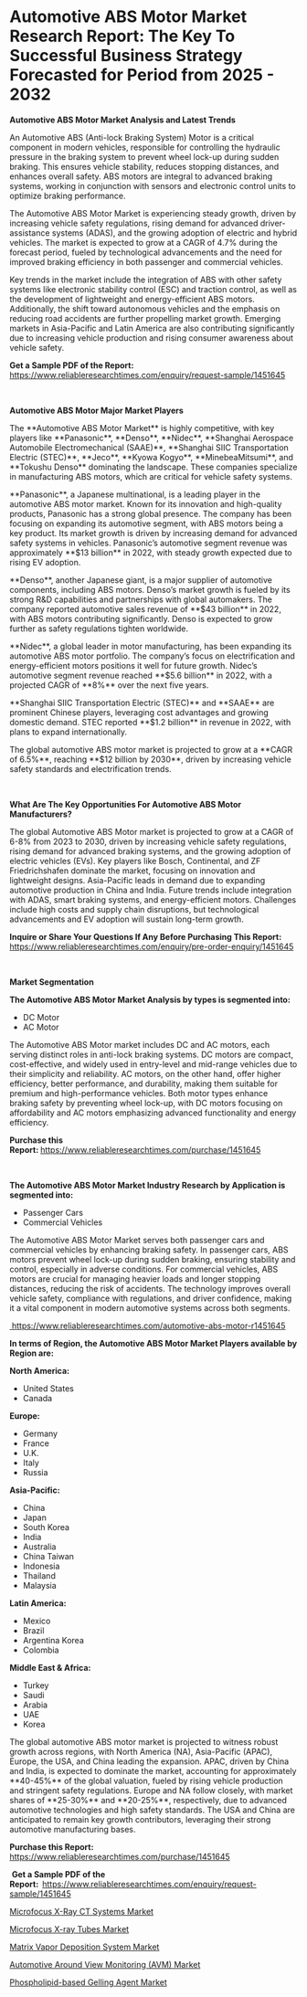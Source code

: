 <p><h1>Automotive ABS Motor Market Research Report: The Key To Successful Business Strategy Forecasted for Period from 2025 - 2032</h1></p><p><strong>Automotive ABS Motor Market Analysis and Latest Trends</strong></p>
<p><p>An Automotive ABS (Anti-lock Braking System) Motor is a critical component in modern vehicles, responsible for controlling the hydraulic pressure in the braking system to prevent wheel lock-up during sudden braking. This ensures vehicle stability, reduces stopping distances, and enhances overall safety. ABS motors are integral to advanced braking systems, working in conjunction with sensors and electronic control units to optimize braking performance.</p><p>The Automotive ABS Motor Market is experiencing steady growth, driven by increasing vehicle safety regulations, rising demand for advanced driver-assistance systems (ADAS), and the growing adoption of electric and hybrid vehicles. The market is expected to grow at a CAGR of 4.7% during the forecast period, fueled by technological advancements and the need for improved braking efficiency in both passenger and commercial vehicles.</p><p>Key trends in the market include the integration of ABS with other safety systems like electronic stability control (ESC) and traction control, as well as the development of lightweight and energy-efficient ABS motors. Additionally, the shift toward autonomous vehicles and the emphasis on reducing road accidents are further propelling market growth. Emerging markets in Asia-Pacific and Latin America are also contributing significantly due to increasing vehicle production and rising consumer awareness about vehicle safety.</p></p>
<p><strong>Get a Sample PDF of the Report:&nbsp;</strong> <a href="https://www.reliableresearchtimes.com/enquiry/request-sample/1451645?utm_campaign=1420&utm_medium=2&utm_source=Github&utm_content=ia&utm_term=23012025&utm_id=automotive-abs-motor">https://www.reliableresearchtimes.com/enquiry/request-sample/1451645</a></p>
<p>&nbsp;</p>
<p><strong>Automotive ABS Motor Major Market Players</strong></p>
<p><p>The **Automotive ABS Motor Market** is highly competitive, with key players like **Panasonic**, **Denso**, **Nidec**, **Shanghai Aerospace Automobile Electromechanical (SAAE)**, **Shanghai SIIC Transportation Electric (STEC)**, **Jeco**, **Kyowa Kogyo**, **MinebeaMitsumi**, and **Tokushu Denso** dominating the landscape. These companies specialize in manufacturing ABS motors, which are critical for vehicle safety systems.</p><p>**Panasonic**, a Japanese multinational, is a leading player in the automotive ABS motor market. Known for its innovation and high-quality products, Panasonic has a strong global presence. The company has been focusing on expanding its automotive segment, with ABS motors being a key product. Its market growth is driven by increasing demand for advanced safety systems in vehicles. Panasonic’s automotive segment revenue was approximately **$13 billion** in 2022, with steady growth expected due to rising EV adoption.</p><p>**Denso**, another Japanese giant, is a major supplier of automotive components, including ABS motors. Denso’s market growth is fueled by its strong R&D capabilities and partnerships with global automakers. The company reported automotive sales revenue of **$43 billion** in 2022, with ABS motors contributing significantly. Denso is expected to grow further as safety regulations tighten worldwide.</p><p>**Nidec**, a global leader in motor manufacturing, has been expanding its automotive ABS motor portfolio. The company’s focus on electrification and energy-efficient motors positions it well for future growth. Nidec’s automotive segment revenue reached **$5.6 billion** in 2022, with a projected CAGR of **8%** over the next five years.</p><p>**Shanghai SIIC Transportation Electric (STEC)** and **SAAE** are prominent Chinese players, leveraging cost advantages and growing domestic demand. STEC reported **$1.2 billion** in revenue in 2022, with plans to expand internationally.</p><p>The global automotive ABS motor market is projected to grow at a **CAGR of 6.5%**, reaching **$12 billion by 2030**, driven by increasing vehicle safety standards and electrification trends.</p></p>
<p>&nbsp;</p>
<p><strong>What Are The Key Opportunities For Automotive ABS Motor Manufacturers?</strong></p>
<p><p>The global Automotive ABS Motor market is projected to grow at a CAGR of 6-8% from 2023 to 2030, driven by increasing vehicle safety regulations, rising demand for advanced braking systems, and the growing adoption of electric vehicles (EVs). Key players like Bosch, Continental, and ZF Friedrichshafen dominate the market, focusing on innovation and lightweight designs. Asia-Pacific leads in demand due to expanding automotive production in China and India. Future trends include integration with ADAS, smart braking systems, and energy-efficient motors. Challenges include high costs and supply chain disruptions, but technological advancements and EV adoption will sustain long-term growth.</p></p>
<p><strong>Inquire or Share Your Questions If Any Before Purchasing This Report:</strong> <a href="https://www.reliableresearchtimes.com/enquiry/pre-order-enquiry/1451645?utm_campaign=1420&utm_medium=2&utm_source=Github&utm_content=ia&utm_term=23012025&utm_id=automotive-abs-motor">https://www.reliableresearchtimes.com/enquiry/pre-order-enquiry/1451645</a></p>
<p>&nbsp;</p>
<p><strong>Market Segmentation</strong></p>
<p><strong>The Automotive ABS Motor Market Analysis by types is segmented into:</strong></p>
<p><ul><li>DC Motor</li><li>AC Motor</li></ul></p>
<p><p>The Automotive ABS Motor market includes DC and AC motors, each serving distinct roles in anti-lock braking systems. DC motors are compact, cost-effective, and widely used in entry-level and mid-range vehicles due to their simplicity and reliability. AC motors, on the other hand, offer higher efficiency, better performance, and durability, making them suitable for premium and high-performance vehicles. Both motor types enhance braking safety by preventing wheel lock-up, with DC motors focusing on affordability and AC motors emphasizing advanced functionality and energy efficiency.</p></p>
<p><strong>Purchase this Report:&nbsp;</strong><a href="https://www.reliableresearchtimes.com/purchase/1451645?utm_campaign=1420&utm_medium=2&utm_source=Github&utm_content=ia&utm_term=23012025&utm_id=automotive-abs-motor">https://www.reliableresearchtimes.com/purchase/1451645</a></p>
<p>&nbsp;</p>
<p><strong>The Automotive ABS Motor Market Industry Research by Application is segmented into:</strong></p>
<p><ul><li>Passenger Cars</li><li>Commercial Vehicles</li></ul></p>
<p><p>The Automotive ABS Motor Market serves both passenger cars and commercial vehicles by enhancing braking safety. In passenger cars, ABS motors prevent wheel lock-up during sudden braking, ensuring stability and control, especially in adverse conditions. For commercial vehicles, ABS motors are crucial for managing heavier loads and longer stopping distances, reducing the risk of accidents. The technology improves overall vehicle safety, compliance with regulations, and driver confidence, making it a vital component in modern automotive systems across both segments.</p></p>
<p><a href="https://www.reliableresearchtimes.com/automotive-abs-motor-r1451645?utm_campaign=1420&utm_medium=2&utm_source=Github&utm_content=ia&utm_term=23012025&utm_id=automotive-abs-motor">&nbsp;https://www.reliableresearchtimes.com/automotive-abs-motor-r1451645</a></p>
<p><strong>In terms of Region, the Automotive ABS Motor Market Players available by Region are:</strong></p>
<p>
    <p> <strong> North America: </strong>
        <ul>
            <li>United States</li>
            <li>Canada</li>
        </ul>
        </p> 
    <p> <strong> Europe: </strong>
        <ul>
            <li>Germany</li>
            <li>France</li>
            <li>U.K.</li>
            <li>Italy</li>
            <li>Russia</li>
        </ul>
        </p> 
    <p> <strong> Asia-Pacific: </strong>
        <ul>
            <li>China</li>
            <li>Japan</li>
            <li>South Korea</li>
            <li>India</li>
            <li>Australia</li>
            <li>China Taiwan</li>
            <li>Indonesia</li>
            <li>Thailand</li>
            <li>Malaysia</li>
        </ul>
        </p> 
    <p> <strong> Latin America: </strong>
        <ul>
            <li>Mexico</li>
            <li>Brazil</li>
            <li>Argentina Korea</li>
            <li>Colombia</li>
        </ul>
        </p> 
    <p> <strong> Middle East & Africa: </strong>
        <ul>
            <li>Turkey</li>
            <li>Saudi</li>
            <li>Arabia</li>
            <li>UAE</li>
            <li>Korea</li>
        </ul>
    </p>
    </p>
<p><p>The global automotive ABS motor market is projected to witness robust growth across regions, with North America (NA), Asia-Pacific (APAC), Europe, the USA, and China leading the expansion. APAC, driven by China and India, is expected to dominate the market, accounting for approximately **40-45%** of the global valuation, fueled by rising vehicle production and stringent safety regulations. Europe and NA follow closely, with market shares of **25-30%** and **20-25%**, respectively, due to advanced automotive technologies and high safety standards. The USA and China are anticipated to remain key growth contributors, leveraging their strong automotive manufacturing bases.</p></p>
<p><strong>Purchase this Report: </strong><a href="https://www.reliableresearchtimes.com/purchase/1451645?utm_campaign=1420&utm_medium=2&utm_source=Github&utm_content=ia&utm_term=23012025&utm_id=automotive-abs-motor">https://www.reliableresearchtimes.com/purchase/1451645</a></p>
<p>&nbsp;<strong>Get a Sample PDF of the Report:&nbsp;&nbsp;</strong><a href="https://www.reliableresearchtimes.com/enquiry/request-sample/1451645?utm_campaign=1420&utm_medium=2&utm_source=Github&utm_content=ia&utm_term=23012025&utm_id=automotive-abs-motor">https://www.reliableresearchtimes.com/enquiry/request-sample/1451645</a></p>
<p><strong></strong></p>
<p><p><a href="https://www.linkedin.com/pulse/comprehend-microfocus-x-ray-ct-systems-market-size-growing-zvnif?utm_campaign=1420&utm_medium=2&utm_source=Github&utm_content=ia&utm_term=23012025&utm_id=automotive-abs-motor">Microfocus X-Ray CT Systems Market</a></p><p><a href="https://www.linkedin.com/pulse/understanding-supply-demand-dynamics-insights-from-microfocus-4lswf?utm_campaign=1420&utm_medium=2&utm_source=Github&utm_content=ia&utm_term=23012025&utm_id=automotive-abs-motor">Microfocus X-ray Tubes Market</a></p><p><a href="https://www.linkedin.com/pulse/estimating-size-growth-potential-matrix-vapor-deposition-system-7xojf?utm_campaign=1420&utm_medium=2&utm_source=Github&utm_content=ia&utm_term=23012025&utm_id=automotive-abs-motor">Matrix Vapor Deposition System Market</a></p><p><a href="https://github.com/castoriffic/Market-Research-Report-List-5/blob/main/automotive-around-view-monitoring-avm-market.md?utm_campaign=1420&utm_medium=2&utm_source=Github&utm_content=ia&utm_term=23012025&utm_id=automotive-abs-motor">Automotive Around View Monitoring (AVM) Market</a></p><p><a href="https://www.linkedin.com/pulse/recent-analysis-phospholipid-based-gelling-agent-market-23gqf?utm_campaign=1420&utm_medium=2&utm_source=Github&utm_content=ia&utm_term=23012025&utm_id=automotive-abs-motor">Phospholipid-based Gelling Agent Market</a></p></p>